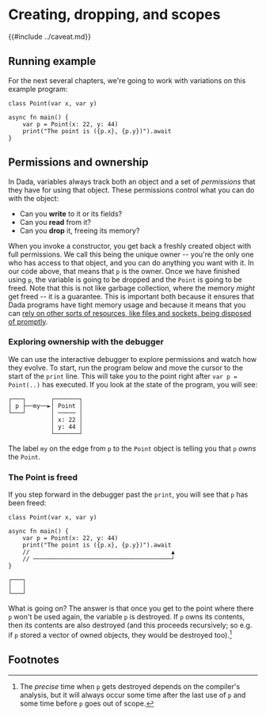 # Creating, dropping, and scopes

{{#include ../caveat.md}}

## Running example

For the next several chapters, we're going to work with variations on this example program:

```
class Point(var x, var y)

async fn main() {
    var p = Point(x: 22, y: 44)
    print("The point is ({p.x}, {p.y})").await
}
```

## Permissions and ownership

In Dada, variables always track both an object and a set of *permissions* that they have for using that object. These permissions control what you can do with the object:

* Can you **write** to it or its fields?
* Can you **read** from it?
* Can you **drop** it, freeing its memory?

When you invoke a constructor, you get back a freshly created object with full permissions. We call this being the unique owner -- you're the only one who has access to that object, and you can do anything you want with it. In our code above, that means that `p` is the owner. Once we have finished using `p`, the variable is going to be dropped and the `Point` is going to be freed. Note that this is not like garbage collection, where the memory *might* get freed -- it is a guarantee. This is important both because it ensures that Dada programs have tight memory usage and because it means that you can [rely on other sorts of resources, like files and sockets, being disposed of promptly][raii-wycats].

[raii-wycats]: https://blog.skylight.io/rust-means-never-having-to-close-a-socket/

### Exploring ownership with the debugger

We can use the interactive debugger to explore permissions and watch how they evolve. To start, run the program below and move the cursor to the start of the `print` line. This will take you to the point right after `var p = Point(..)` has executed. If you look at the state of the program, you will see:

```
┌───┐       ┌───────┐
│ p ├──my──►│ Point │
└───┘       │ ───── │
            │ x: 22 │
            │ y: 44 │
            └───────┘
```

The label `my` on the edge from `p` to the `Point` object is telling you that `p` *owns* the `Point`. 

### The Point is freed

If you step forward in the debugger past the `print`, you will see that `p` has been freed:

```
class Point(var x, var y)

async fn main() {
    var p = Point(x: 22, y: 44)
    print("The point is ({p.x}, {p.y})").await
    //                                        ▲
    // ───────────────────────────────────────┘
}

┌───┐
│   │
└───┘
```

What is going on? The answer is that once you get to the point where there `p` won't be used again, the variable `p` is destroyed. If `p` owns its contents, then its contents are also destroyed (and this proceeds recursively; so e.g. if `p` stored a vector of owned objects, they would be destroyed too).[^precise]

## Footnotes

[^precise]: The *precise* time when `p` gets destroyed depends on the compiler's analysis, but it will always occur some time after the last use of `p` and some time before `p` goes out of scope.
